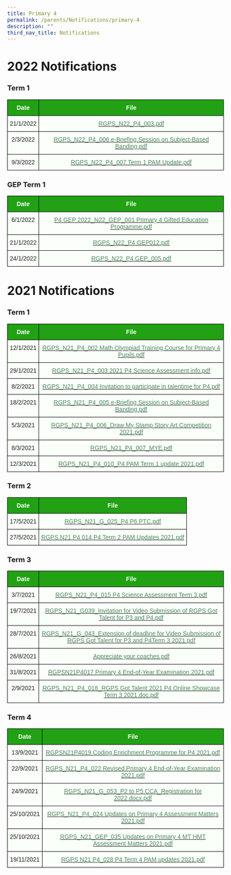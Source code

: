 ```yaml
---
title: Primary 4
permalink: /parents/Notifications/primary-4
description: ""
third_nav_title: Notifications
---
```

# 2022 Notifications

### Term 1

<style type="text/css">
.tg  {border-collapse:collapse;border-spacing:0;}
.tg td{border-color:black;border-style:solid;border-width:1px;font-family:Arial, sans-serif;font-size:14px;
  overflow:hidden;padding:10px 5px;word-break:normal;}
.tg th{border-color:black;border-style:solid;border-width:1px;font-family:Arial, sans-serif;font-size:14px;
  font-weight:normal;overflow:hidden;padding:10px 5px;word-break:normal;}
.tg .tg-pk3b{background-color:#FBFFFA;color:#222;text-align:center;vertical-align:top}
.tg .tg-1h0n{background-color:#22A114;color:#FBFFFA;font-weight:bold;text-align:center;vertical-align:top}
.tg .tg-gbal{background-color:#FBFFFA;color:#49875C;text-align:center;text-decoration:underline;vertical-align:top}
</style>
<table class="tg">
<thead>
  <tr>
    <th class="tg-1h0n">Date</th>
    <th class="tg-1h0n">File</th>
  </tr>
</thead>
<tbody>
  <tr>
    <td class="tg-pk3b">21/1/2022</td>
    <td class="tg-gbal"><a href="/files/RGPS_N22_P4_003.pdf"><span style="font-weight:400;color:#49875C">RGPS_N22_P4_003.pdf</span></a><br></td>
  </tr>
  <tr>
    <td class="tg-pk3b">2/3/2022</td>
    <td class="tg-gbal"><a href="/files/RGPS_N22_P4_006%20e-Briefing%20Session%20on%20Subject-Based%20Banding.pdf"><span style="font-weight:400;color:#49875C">RGPS_N22_P4_006 e-Briefing Session on Subject-Based Banding.pdf</span></a><br></td>
  </tr>
  <tr>
    <td class="tg-pk3b">9/3/2022</td>
    <td class="tg-gbal"><a href="/files/RGPS_N22_P4_007%20Term%201%20PAM%20Update.pdf"><span style="font-weight:400;color:#49875C">RGPS_N22_P4_007 Term 1 PAM Update.pdf</span></a></td>
  </tr>
</tbody>
</table>

### GEP Term 1
<style type="text/css">
.tg  {border-collapse:collapse;border-spacing:0;}
.tg td{border-color:black;border-style:solid;border-width:1px;font-family:Arial, sans-serif;font-size:14px;
  overflow:hidden;padding:10px 5px;word-break:normal;}
.tg th{border-color:black;border-style:solid;border-width:1px;font-family:Arial, sans-serif;font-size:14px;
  font-weight:normal;overflow:hidden;padding:10px 5px;word-break:normal;}
.tg .tg-pk3b{background-color:#FBFFFA;color:#222;text-align:center;vertical-align:top}
.tg .tg-1h0n{background-color:#22A114;color:#FBFFFA;font-weight:bold;text-align:center;vertical-align:top}
.tg .tg-gbal{background-color:#FBFFFA;color:#49875C;text-align:center;text-decoration:underline;vertical-align:top}
</style>
<table class="tg">
<thead>
  <tr>
    <th class="tg-1h0n">Date</th>
    <th class="tg-1h0n">File</th>
  </tr>
</thead>
<tbody>
  <tr>
    <td class="tg-pk3b">6/1/2022</td>
    <td class="tg-gbal"><a href="/files/P4%20GEP%202022_N22_GEP_001%20Primary%204%20Gifted%20Education%20Programme.pdf"><span style="font-weight:400;color:#49875C">P4 GEP 2022_N22_GEP_001 Primary 4 Gifted Education Programme.pdf</span></a><br></td>
  </tr>
  <tr>
    <td class="tg-pk3b">21/1/2022</td>
    <td class="tg-gbal"><a href="/files/RGPS_N22_P4%20GEP012.pdf"><span style="font-weight:400;color:#49875C">RGPS_N22_P4 GEP012.pdf</span></a><br></td>
  </tr>
  <tr>
    <td class="tg-pk3b">24/1/2022</td>
    <td class="tg-gbal"><a href="/files/RGPS_N22_P4%20GEP_005.pdf"><span style="font-weight:400;color:#49875C">RGPS_N22_P4 GEP_005.pdf</span></a></td>
  </tr>
</tbody>
</table>

# 2021 Notifications

### Term 1

<style type="text/css">
.tg  {border-collapse:collapse;border-spacing:0;}
.tg td{border-color:black;border-style:solid;border-width:1px;font-family:Arial, sans-serif;font-size:14px;
  overflow:hidden;padding:10px 5px;word-break:normal;}
.tg th{border-color:black;border-style:solid;border-width:1px;font-family:Arial, sans-serif;font-size:14px;
  font-weight:normal;overflow:hidden;padding:10px 5px;word-break:normal;}
.tg .tg-pk3b{background-color:#FBFFFA;color:#222;text-align:center;vertical-align:top}
.tg .tg-1h0n{background-color:#22A114;color:#FBFFFA;font-weight:bold;text-align:center;vertical-align:top}
.tg .tg-gbal{background-color:#FBFFFA;color:#49875C;text-align:center;text-decoration:underline;vertical-align:top}
</style>
<table class="tg">
<thead>
  <tr>
    <th class="tg-1h0n">Date  </th>
    <th class="tg-1h0n">File</th>
  </tr>
</thead>
<tbody>
  <tr>
    <td class="tg-pk3b">12/1/2021</td>
    <td class="tg-gbal"><a href="/files/RGPS_N21_P4_002%20Math%20Olympiad%20Training%20Course%20for%20Primary%204%20Pupils.pdf"><span style="font-weight:400;color:#49875C">RGPS_N21_P4_002 Math Olympiad Training Course for Primary 4 Pupils.pdf</span></a><span style="color:#222;background-color:#FBFFFA"> </span><br></td>
  </tr>
  <tr>
    <td class="tg-pk3b">29/1/2021</td>
    <td class="tg-gbal"><a href="/files/RGPS_N21_P4_003%202021%20P4%20Science%20Assessment%20info.pdf"><span style="font-weight:400;color:#49875C">RGPS_N21_P4_003 2021 P4 Science Assessment info.pdf</span></a><span style="color:#222;background-color:#FBFFFA"> </span><br></td>
  </tr>
  <tr>
    <td class="tg-pk3b">8/2/2021</td>
    <td class="tg-gbal"><a href="/files/RGPS_N21_P4_004%20Invitation%20to%20participate%20in%20talentime%20for%20P4.pdf"><span style="font-weight:400;color:#49875C">RGPS_N21_P4_004 Invitation to participate in talentime for P4.pdf</span></a><br></td>
  </tr>
  <tr>
    <td class="tg-pk3b">18/2/2021</td>
    <td class="tg-gbal"><a href="/files/RGPS_N21_P4_005%20e-Briefing%20Session%20on%20Subject-Based%20Banding.pdf"><span style="font-weight:400;color:#49875C">RGPS_N21_P4_005 e-Briefing Session on Subject-Based Banding.pdf</span></a><br></td>
  </tr>
  <tr>
    <td class="tg-pk3b">5/3/2021</td>
    <td class="tg-gbal"><a href="/files/RGPS_N21_P4_006_Draw%20My%20Stamp%20Story%20Art%20Competition%202021.pdf"><span style="font-weight:400;color:#49875C">RGPS_N21_P4_006_Draw My Stamp Story Art Competition 2021.pdf</span></a><br></td>
  </tr>
  <tr>
    <td class="tg-pk3b">8/3/2021</td>
    <td class="tg-gbal"><a href="/files/RGPS_N21_P4_007_MYE.pdf"><span style="font-weight:400;color:#49875C">RGPS_N21_P4_007_MYE.pdf</span></a><br></td>
  </tr>
  <tr>
    <td class="tg-pk3b">12/3/2021</td>
    <td class="tg-gbal"><a href="/files/RGPS_N21_P4_010_P4%20PAM%20Term%201%20update%202021.pdf"><span style="font-weight:400;color:#49875C">RGPS_N21_P4_010_P4 PAM Term 1 update 2021.pdf</span></a></td>
  </tr>
</tbody>
</table>

### Term 2

<style type="text/css">
.tg  {border-collapse:collapse;border-spacing:0;}
.tg td{border-color:black;border-style:solid;border-width:1px;font-family:Arial, sans-serif;font-size:14px;
  overflow:hidden;padding:10px 5px;word-break:normal;}
.tg th{border-color:black;border-style:solid;border-width:1px;font-family:Arial, sans-serif;font-size:14px;
  font-weight:normal;overflow:hidden;padding:10px 5px;word-break:normal;}
.tg .tg-pk3b{background-color:#FBFFFA;color:#222;text-align:center;vertical-align:top}
.tg .tg-1h0n{background-color:#22A114;color:#FBFFFA;font-weight:bold;text-align:center;vertical-align:top}
.tg .tg-gbal{background-color:#FBFFFA;color:#49875C;text-align:center;text-decoration:underline;vertical-align:top}
</style>
<table class="tg">
<thead>
  <tr>
    <th class="tg-1h0n">Date  </th>
    <th class="tg-1h0n">File</th>
  </tr>
</thead>
<tbody>
  <tr>
    <td class="tg-pk3b">17/5/2021</td>
    <td class="tg-gbal"><a href="/files/RGPS_N21_G_025_P4%20P6%20PTC.pdf"><span style="font-weight:400;color:#49875C">RGPS_N21_G_025_P4 P6 PTC.pdf</span></a><br></td>
  </tr>
  <tr>
    <td class="tg-pk3b">27/5/2021</td>
    <td class="tg-gbal"><a href="/files/RGPS%20N21%20P4%20014%20P4%20Term%202%20PAM%20Updates%202021.pdf"><span style="font-weight:400;color:#49875C">RGPS N21 P4 014 P4 Term 2 PAM Updates 2021.pdf</span></a></td>
  </tr>
</tbody>
</table>

### Term 3

<style type="text/css">
.tg  {border-collapse:collapse;border-spacing:0;}
.tg td{border-color:black;border-style:solid;border-width:1px;font-family:Arial, sans-serif;font-size:14px;
  overflow:hidden;padding:10px 5px;word-break:normal;}
.tg th{border-color:black;border-style:solid;border-width:1px;font-family:Arial, sans-serif;font-size:14px;
  font-weight:normal;overflow:hidden;padding:10px 5px;word-break:normal;}
.tg .tg-pk3b{background-color:#FBFFFA;color:#222;text-align:center;vertical-align:top}
.tg .tg-1h0n{background-color:#22A114;color:#FBFFFA;font-weight:bold;text-align:center;vertical-align:top}
.tg .tg-gbal{background-color:#FBFFFA;color:#49875C;text-align:center;text-decoration:underline;vertical-align:top}
</style>
<table class="tg">
<thead>
  <tr>
    <th class="tg-1h0n">Date  </th>
    <th class="tg-1h0n">File</th>
  </tr>
</thead>
<tbody>
  <tr>
    <td class="tg-pk3b">3/7/2021</td>
    <td class="tg-gbal"><a href="/files/RGPS_N21_P4_015%20P4%20Science%20Assessment%20Term%203.pdf"><span style="font-weight:400;color:#49875C">RGPS_N21_P4_015 P4 Science Assessment Term 3.pdf</span></a><br></td>
  </tr>
  <tr>
    <td class="tg-pk3b">19/7/2021</td>
    <td class="tg-gbal"><a href="/files/RGPS_N21_G039_Invitation%20for%20Video%20Submission%20of%20RGPS%20Got%20Talent%20for%20P3%20and%20P4%20(1).pdf"><span style="font-weight:400;color:#49875C">RGPS_N21_G039_Invitation for Video Submission of RGPS Got Talent for P3 and P4.pdf</span></a><br></td>
  </tr>
  <tr>
    <td class="tg-pk3b">28/7/2021</td>
    <td class="tg-gbal"><a href="/files/RGPS_N21_G_043_Extension%20of%20deadline%20for%20Video%20Submission%20of%20RGPS%20Got%20Talent%20for%20P3%20and%20P4.pdf"><span style="font-weight:400;color:#49875C">RGPS_N21_G_043_Extension of deadline for Video Submission of RGPS Got Talent for P3 and P4Term 3 2021.pdf</span></a><br></td>
  </tr>
  <tr>
    <td class="tg-pk3b">26/8/2021</td>
    <td class="tg-gbal"><a href="/files/Appreciate%20your%20coaches.pdf"><span style="font-weight:400;color:#49875C">Appreciate your coaches.pdf</span></a><br></td>
  </tr>
  <tr>
    <td class="tg-pk3b">31/8/2021</td>
    <td class="tg-gbal"><a href="/files/RGPSN21P4017%20Primary%204%20End-of-Year%20Examination%202021.pdf"><span style="font-weight:400;color:#49875C">RGPSN21P4017 Primary 4 End-of-Year Examination 2021.pdf</span></a><br></td>
  </tr>
  <tr>
    <td class="tg-pk3b">2/9/2021</td>
    <td class="tg-gbal"><a href="/files/RGPS_N21_P4_018_RGPS%20Got%20Talent%202021%20P4%20Online%20Showcase%20Term%203%202021.pdf"><span style="font-weight:400;color:#49875C">RGPS_N21_P4_018_RGPS Got Talent 2021 P4 Online Showcase Term 3 2021.doc.pdf</span></a><br></td>
  </tr>
</tbody>
</table>

### Term 4

<style type="text/css">
.tg  {border-collapse:collapse;border-spacing:0;}
.tg td{border-color:black;border-style:solid;border-width:1px;font-family:Arial, sans-serif;font-size:14px;
  overflow:hidden;padding:10px 5px;word-break:normal;}
.tg th{border-color:black;border-style:solid;border-width:1px;font-family:Arial, sans-serif;font-size:14px;
  font-weight:normal;overflow:hidden;padding:10px 5px;word-break:normal;}
.tg .tg-pk3b{background-color:#FBFFFA;color:#222;text-align:center;vertical-align:top}
.tg .tg-1h0n{background-color:#22A114;color:#FBFFFA;font-weight:bold;text-align:center;vertical-align:top}
.tg .tg-gbal{background-color:#FBFFFA;color:#49875C;text-align:center;text-decoration:underline;vertical-align:top}
</style>
<table class="tg">
<thead>
  <tr>
    <th class="tg-1h0n">Date  </th>
    <th class="tg-1h0n">File</th>
  </tr>
</thead>
<tbody>
  <tr>
    <td class="tg-pk3b">13/9/2021</td>
    <td class="tg-gbal"><a href="/files/RGPSN21P4019%20Coding%20Enrichment%20Programme%20for%20P4%202021.pdf"><span style="font-weight:400;color:#49875C">RGPSN21P4019 Coding Enrichment Programme for P4 2021.pdf</span></a><br></td>
  </tr>
  <tr>
    <td class="tg-pk3b">22/9/2021</td>
    <td class="tg-gbal"><a href="/files/RGPS_N21_P4_022%20Revised%20Primary%204%20End-of-Year%20Examination%202021.pdf"><span style="font-weight:400;color:#49875C">RGPS_N21_P4_022 Revised Primary 4 End-of-Year Examination 2021.pdf</span></a><br></td>
  </tr>
  <tr>
    <td class="tg-pk3b">24/9/2021</td>
    <td class="tg-gbal"><a href="/files/RGPS_N21_G_053_P2%20to%20P5%20CCA_Registration%20for%202022.pdf"><span style="font-weight:400;color:#49875C">RGPS_N21_G_053_P2 to P5 CCA_Registration for 2022.docx.pdf</span></a><br></td>
  </tr>
  <tr>
    <td class="tg-pk3b">25/10/2021</td>
    <td class="tg-gbal"><a href="/files/RGPS_N21_P4_024%20Updates%20on%20Primary%204%20Assessment%20Matters%202021.pdf"><span style="font-weight:400;color:#49875C">RGPS_N21_P4_024 Updates on Primary 4 Assessment Matters 2021.pdf</span></a><br></td>
  </tr>
  <tr>
    <td class="tg-pk3b">25/10/2021</td>
    <td class="tg-gbal"><a href="/files/RGPS_N21_GEP_035%20Updates%20on%20Primary%204%20MT%20%20HMT%20Assessment%20Matters%202021.pdf"><span style="font-weight:400;color:#49875C">RGPS_N21_GEP_035 Updates on Primary 4 MT HMT Assessment Matters 2021.pdf</span></a><br></td>
  </tr>
  <tr>
    <td class="tg-pk3b">19/11/2021</td>
    <td class="tg-gbal"><a href="/files/RGPS%20N21%20P4_028%20P4%20Term%204%20PAM%20updates%202021.pdf"><span style="font-weight:400;color:#49875C">RGPS N21 P4_028 P4 Term 4 PAM updates 2021.pdf</span></a></td>
  </tr>
</tbody>
</table>